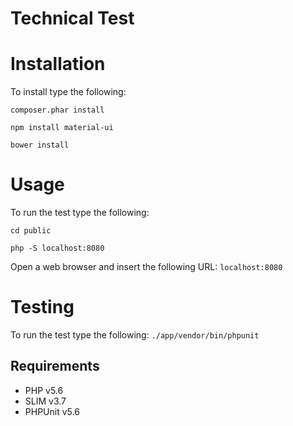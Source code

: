 # Technical Test

# Installation
To install type the following: 
```
composer.phar install

npm install material-ui

bower install
```

# Usage

To run the test type the following:
```
cd public

php -S localhost:8080

```
Open a web browser and insert the following URL: 
`localhost:8080`

# Testing
To run the test type the following:
`./app/vendor/bin/phpunit`

## Requirements

- PHP v5.6
- SLIM v3.7
- PHPUnit v5.6